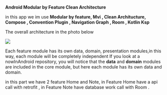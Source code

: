 **Android Modular by Feature Clean Architecture**

in this app we im use
**Modular by feature, Mvi , Clean Architucture, Compose , Convention Plugin , Navigation Graph , Room , Kotlin Ksp**

The overall architecture in the photo below

<img src="https://s6.uupload.ir/files/sample2_ocvb.jpg" >

Each feature module has its own data, domain, presentation modules,in this way, each module will be completely independent 
If you look at a nowInAndroid repository, you will notice that the **data** and **domain** modules are included in the core module, but here each module has its own data and domain.

in this part we have 2 feature Home and Note,
in Feature Home have a api call with retrofit , in Feature Note have database work call with Room .



